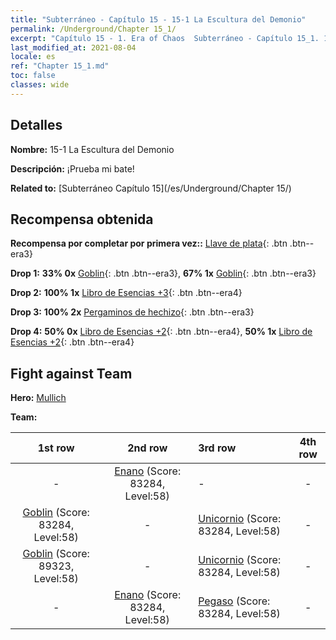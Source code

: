 ```yaml
---
title: "Subterráneo - Capítulo 15 - 15-1 La Escultura del Demonio"
permalink: /Underground/Chapter 15_1/
excerpt: "Capítulo 15 - 1. Era of Chaos  Subterráneo - Capítulo 15_1. 15-1 La Escultura del Demonio"
last_modified_at: 2021-08-04
locale: es
ref: "Chapter 15_1.md"
toc: false
classes: wide
---
```


## Detalles

 **Nombre:** 15-1 La Escultura del Demonio

 **Descripción:** ¡Prueba mi bate!

 **Related to:** [Subterráneo Capítulo 15](/es/Underground/Chapter 15/)

## Recompensa obtenida

 **Recompensa por completar por primera vez::** [Llave de plata](/ItemsES/con_693/){: .btn .btn--era3}

 **Drop 1:** **33% 0x** [Goblin](/ItemsES/unt_217/){: .btn .btn--era3}, **67% 1x** [Goblin](/ItemsES/unt_217/){: .btn .btn--era3}

 **Drop 2:** **100% 1x** [Libro de Esencias +3](/ItemsES/mat_60/){: .btn .btn--era4}

 **Drop 3:** **100% 2x** [Pergaminos de hechizo](/ItemsES/con_694/){: .btn .btn--era3}

 **Drop 4:** **50% 0x** [Libro de Esencias +2](/ItemsES/mat_53/){: .btn .btn--era4}, **50% 1x** [Libro de Esencias +2](/ItemsES/mat_53/){: .btn .btn--era4}


## Fight against Team
 **Hero:** [Mullich](/es/heroes/Mullich/)

 **Team:**


  | 1st row | 2nd row | 3rd row | 4th row |
  |:----:|:----:|:----|:----:|
  | - | [Enano](/es/units/Dwarf/) (Score: 83284, Level:58)  | - | - |
  | [Goblin](/es/units/Goblin/) (Score: 83284, Level:58)  | - | [Unicornio](/es/units/Unicorn/) (Score: 83284, Level:58)  | - |
  | [Goblin](/es/units/Goblin/) (Score: 89323, Level:58)  | - | [Unicornio](/es/units/Unicorn/) (Score: 83284, Level:58)  | - |
  | - | [Enano](/es/units/Dwarf/) (Score: 83284, Level:58)  | [Pegaso](/es/units/Pegasus/) (Score: 83284, Level:58)  | - |


